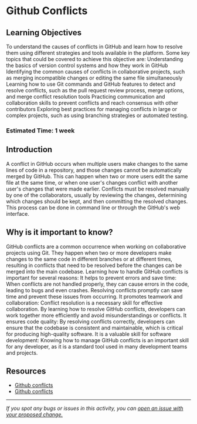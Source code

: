 # Github Conflicts

## Learning Objectives
To understand the causes of conflicts in GitHub and learn how to resolve them using different strategies and tools available in the platform.
Some key topics that could be covered to achieve this objective are:
Understanding the basics of version control systems and how they work in GitHub
Identifying the common causes of conflicts in collaborative projects, such as merging incompatible changes or editing the same file simultaneously
Learning how to use Git commands and GitHub features to detect and resolve conflicts, such as the pull request review process, merge options, and merge conflict resolution tools
Practicing communication and collaboration skills to prevent conflicts and reach consensus with other contributors
Exploring best practices for managing conflicts in large or complex projects, such as using branching strategies or automated testing.

### Estimated Time: 1 week

## Introduction
A conflict in GitHub occurs when multiple users make changes to the same lines of code in a repository, and those changes cannot be automatically merged by GitHub. This can happen when two or more users edit the same file at the same time, or when one user's changes conflict with another user's changes that were made earlier. Conflicts must be resolved manually by one of the collaborators, usually by reviewing the changes, determining which changes should be kept, and then committing the resolved changes. This process can be done in command line or through the GitHub's web interface.

## Why is it important to know?
GitHub conflicts are a common occurrence when working on collaborative projects using Git. They happen when two or more developers make changes to the same code in different branches or at different times, resulting in conflicts that need to be resolved before the changes can be merged into the main codebase.
Learning how to handle GitHub conflicts is important for several reasons:
It helps to prevent errors and save time: When conflicts are not handled properly, they can cause errors in the code, leading to bugs and even crashes. Resolving conflicts promptly can save time and prevent these issues from occurring.
It promotes teamwork and collaboration: Conflict resolution is a necessary skill for effective collaboration. By learning how to resolve GitHub conflicts, developers can work together more efficiently and avoid misunderstandings or conflicts.
It ensures code quality: By resolving conflicts correctly, developers can ensure that the codebase is consistent and maintainable, which is critical for producing high-quality software.
It is a valuable skill for software development: Knowing how to manage GitHub conflicts is an important skill for any developer, as it is a standard tool used in many development teams and projects.

## Resources
- [Github conflicts](https://www.youtube.com/watch?v=__cR7uPBOIk)
- [Github conflicts](https://www.youtube.com/watch?v=nDRWhKc5Yd4)


------

_If you spot any bugs or issues in this activity, you can [open an issue with your proposed change.](https://github.com/cloudessencegithub/Acceler8/issues/new)_